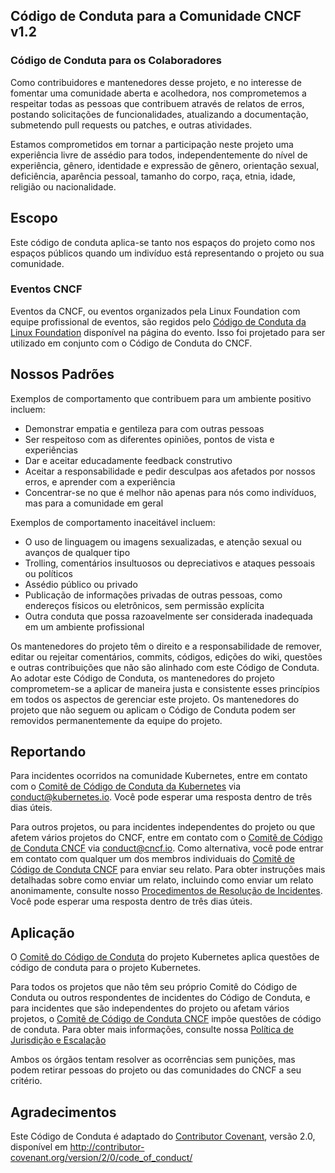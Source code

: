 <!-- Do not edit this file directly. Get the latest from
     https://github.com/cncf/foundation/blob/main/code-of-conduct.md -->
## Código de Conduta para a Comunidade CNCF v1.2

### Código de Conduta para os Colaboradores

Como contribuidores e mantenedores desse projeto, e no interesse de fomentar
uma comunidade aberta e acolhedora, nos comprometemos a respeitar todas as pessoas que contribuem
através de relatos de erros, postando solicitações de funcionalidades, atualizando a documentação,
submetendo pull requests ou patches, e outras atividades.

Estamos comprometidos em tornar a participação neste projeto uma experiência livre de assédio para
todos, independentemente do nível de experiência, gênero, identidade e expressão de gênero,
orientação sexual, deficiência, aparência pessoal, tamanho do corpo, raça, etnia, idade,
religião ou nacionalidade.

## Escopo 

Este código de conduta aplica-se tanto nos espaços do projeto como nos espaços públicos
quando um indivíduo está representando o projeto ou sua comunidade.

### Eventos CNCF

Eventos da CNCF, ou eventos organizados pela Linux Foundation com equipe profissional de eventos, são regidos pelo [Código de Conduta da Linux Foundation](https://events.linuxfoundation.org/code-of-conduct/) disponível na página do evento. Isso foi projetado para ser utilizado em conjunto com o Código de Conduta do CNCF.

## Nossos Padrões

Exemplos de comportamento que contribuem para um ambiente positivo incluem:

* Demonstrar empatia e gentileza para com outras pessoas
* Ser respeitoso com as diferentes opiniões, pontos de vista e experiências
* Dar e aceitar educadamente feedback construtivo
* Aceitar a responsabilidade e pedir desculpas aos afetados por nossos erros,
   e aprender com a experiência
* Concentrar-se no que é melhor não apenas para nós como indivíduos, mas para a
   comunidade em geral

Exemplos de comportamento inaceitável incluem:

* O uso de linguagem ou imagens sexualizadas, e atenção sexual ou
   avanços de qualquer tipo
* Trolling, comentários insultuosos ou depreciativos e ataques pessoais ou políticos
* Assédio público ou privado
* Publicação de informações privadas de outras pessoas, como endereços físicos ou eletrônicos,
 sem permissão explícita
* Outra conduta que possa razoavelmente ser considerada inadequada em um
   ambiente profissional

Os mantenedores do projeto têm o direito e a responsabilidade de remover, editar ou rejeitar
comentários, commits, códigos, edições do wiki, questões e outras contribuições que não são
alinhado com este Código de Conduta. Ao adotar este Código de Conduta, os mantenedores do projeto
comprometem-se a aplicar de maneira justa e consistente esses princípios em todos os aspectos
de gerenciar este projeto. Os mantenedores do projeto que não seguem ou aplicam o Código de 
Conduta podem ser removidos permanentemente da equipe do projeto.


## Reportando 

Para incidentes ocorridos na comunidade Kubernetes, entre em contato com o [Comitê de Código de Conduta da Kubernetes](https://git.k8s.io/community/committee-code-of-conduct) via <conduct@kubernetes.io>. Você pode esperar uma resposta dentro de três dias úteis.

Para outros projetos, ou para incidentes independentes do projeto ou que afetem vários projetos do CNCF, entre em contato com o [Comitê de Código de Conduta CNCF](https://www.cncf.io/conduct/committee/) via conduct@cncf.io. Como alternativa, você pode entrar em contato com qualquer um dos membros individuais do [Comitê de Código de Conduta CNCF](https://www.cncf.io/conduct/committee/) para enviar seu relato. Para obter instruções mais detalhadas sobre como enviar um relato, incluindo como enviar um relato anonimamente, consulte nosso [Procedimentos de Resolução de Incidentes](https://www.cncf.io/conduct/procedures/). Você pode esperar uma resposta dentro de três dias úteis.

## Aplicação 

O [Comitê do Código de Conduta](https://github.com/kubernetes/community/tree/master/committee-code-of-conduct) do projeto Kubernetes aplica questões de código de conduta para o projeto Kubernetes.

Para todos os projetos que não têm seu próprio Comitê do Código de Conduta ou outros respondentes de incidentes do Código de Conduta, e para incidentes que são independentes do projeto ou afetam vários projetos, o [Comitê de Código de Conduta CNCF](https://www.cncf.io/conduct/committee/) impõe questões de código de conduta. Para obter mais informações, consulte nossa [Política de Jurisdição e Escalação](https://www.cncf.io/conduct/jurisdiction/)

Ambos os órgãos tentam resolver as ocorrências sem punições, mas podem retirar pessoas do projeto ou das comunidades do CNCF a seu critério.

## Agradecimentos

Este Código de Conduta é adaptado do [Contributor Covenant](http://contributor-covenant.org),
versão 2.0, disponível em http://contributor-covenant.org/version/2/0/code_of_conduct/
